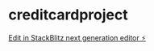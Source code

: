 # creditcardproject

[Edit in StackBlitz next generation editor ⚡️](https://stackblitz.com/~/github.com/NampllayNihal/creditcardproject)